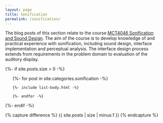 ```yaml
---
layout: page
title: Sonification
permalink: /sonification/
---
```


The blog posts of this section relate to the course [MCT4046 Sonification and Sound Design](https://www.ntnu.edu/studies/courses/MCT4046). The aim of the course is to develop knowledge of and practical experience with sonification, including sound design, interface implementation and perceptual analysis. The interface design process extends from requirements in the problem domain to evaluation of the auditory display.

{%- if site.posts.size > 0 -%}

  <!-- <h2 class="post-list-heading">{{ page.list_title | default: "Posts" }}</h2> -->
  <ul class="post-list">
    {%- for post in site.categories.sonification -%}

    {%- include list-body.html -%}

    {%- endfor -%}

  </ul>
{%- endif -%}

  <!-- Hack from https://github.com/jekyll/jekyll/issues/2538 -->

{% capture difference %} {{ site.posts | size | minus:1 }} {% endcapture %}

  <!-- {% unless difference contains '-' %} -->
  <!-- ***No posts... yet.*** -->
   <!-- Your code will now be dependent on page.tags being empty -->
  <!-- {% endunless %} -->
